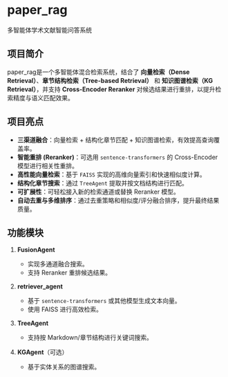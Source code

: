 # paper_rag
多智能体学术文献智能问答系统

## 项目简介
paper_rag是一个多智能体混合检索系统，结合了 **向量检索（Dense Retrieval）**、**章节结构检索（Tree-based Retrieval）** 和 **知识图谱检索（KG Retrieval）**，并支持 **Cross-Encoder Reranker** 对候选结果进行重排，以提升检索精度与语义匹配效果。

## 项目亮点
- **三渠道融合**：向量检索 + 结构化章节匹配 + 知识图谱检索，有效提高查询覆盖率。
- **智能重排 (Reranker)**：可选用 `sentence-transformers` 的 Cross-Encoder 模型进行相关性重排。
- **高性能向量检索**：基于 `FAISS` 实现的高维向量索引和快速相似度计算。
- **结构化章节搜索**：通过 `TreeAgent` 提取并按文档结构进行匹配。
- **可扩展性**：可轻松接入新的检索通道或替换 Reranker 模型。
- **自动去重与多维排序**：通过去重策略和相似度/评分融合排序，提升最终结果质量。

## 功能模块
1. **FusionAgent**  
   - 实现多通道融合搜索。  
   - 支持 Reranker 重排候选结果。  

2. **retriever_agent**  
   - 基于 `sentence-transformers` 或其他模型生成文本向量。  
   - 使用 FAISS 进行高效检索。  

3. **TreeAgent**  
   - 支持按 Markdown/章节结构进行关键词搜索。  

4. **KGAgent**（可选）  
   - 基于实体关系的图谱搜索。
